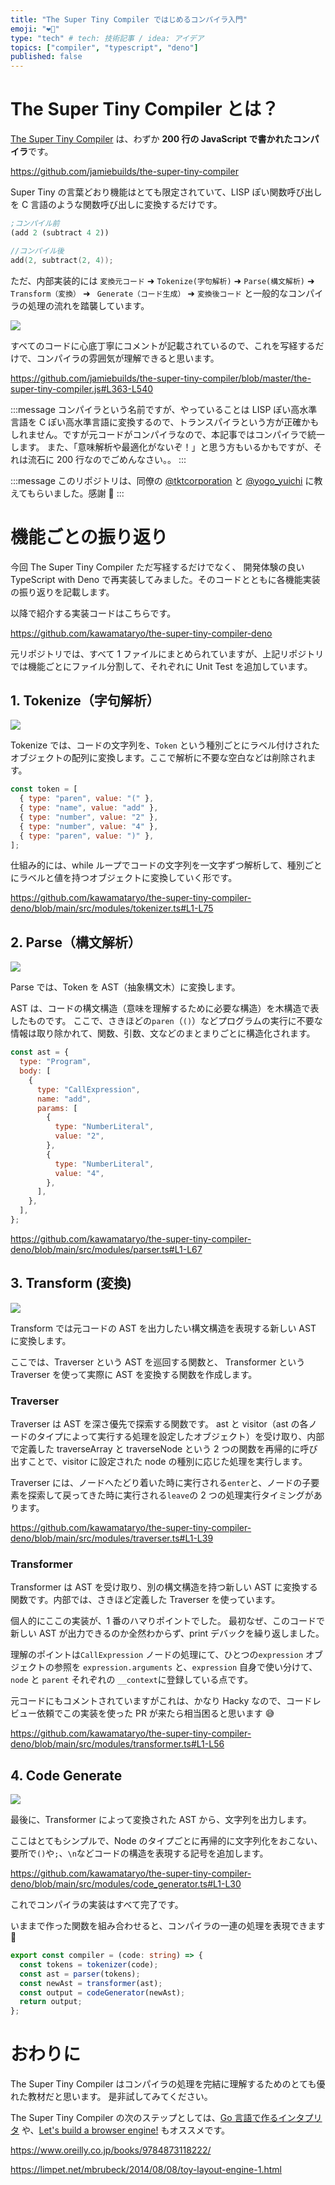 ```yaml
---
title: "The Super Tiny Compiler ではじめるコンパイラ入門"
emoji: "❤️‍🔥"
type: "tech" # tech: 技術記事 / idea: アイデア
topics: ["compiler", "typescript", "deno"]
published: false
---
```


# The Super Tiny Compiler とは？

[The Super Tiny Compiler](https://github.com/jamiebuilds/the-super-tiny-compiler) は、わずか **200 行の JavaScript で書かれたコンパイラ**です。

https://github.com/jamiebuilds/the-super-tiny-compiler

Super Tiny の言葉どおり機能はとても限定されていて、LISP ぽい関数呼び出しを C 言語のような関数呼び出しに変換するだけです。

```lisp
;コンパイル前
(add 2 (subtract 4 2))
```

```c
//コンパイル後
add(2, subtract(2, 4));
```

ただ、内部実装的には `変換元コード` ➜ `Tokenize(字句解析)` ➜ `Parse(構文解析)` ➜ `Transform（変換）` ➜ ` Generate（コード生成）` ➜ `変換後コード` と一般的なコンパイラの処理の流れを踏襲しています。

![](/images/302577a69c06b7/2022-10-02-19-58-15.png)

すべてのコードに心底丁寧にコメントが記載されているので、これを写経するだけで、コンパイラの雰囲気が理解できると思います。

https://github.com/jamiebuilds/the-super-tiny-compiler/blob/master/the-super-tiny-compiler.js#L363-L540

:::message
コンパイラという名前ですが、やっていることは LISP ぽい高水準言語を C ぽい高水準言語に変換するので、トランスパイラという方が正確かもしれません。ですが元コードがコンパイラなので、本記事ではコンパイラで統一します。
また、「意味解析や最適化がないぞ！」と思う方もいるかもですが、それは流石に 200 行なのでごめんなさい。。
:::

:::message
このリポジトリは、同僚の [@tktcorporation](https://twitter.com/tktcorporation) と [@yogo_yuichi](https://twitter.com/yogo_yuichi) に教えてもらいました。感謝 🙏
:::

# 機能ごとの振り返り

今回 The Super Tiny Compiler ただ写経するだけでなく、 開発体験の良い TypeScript with Deno で再実装してみました。そのコードとともに各機能実装の振り返りを記載します。

以降で紹介する実装コードはこちらです。

https://github.com/kawamataryo/the-super-tiny-compiler-deno

元リポジトリでは、すべて 1 ファイルにまとめられていますが、上記リポジトリでは機能ごとにファイル分割して、それぞれに Unit Test を追加しています。

## 1. Tokenize（字句解析）

![](/images/302577a69c06b7/2022-10-02-19-59-38.png)

Tokenize では、コードの文字列を、`Token` という種別ごとにラベル付けされたオブジェクトの配列に変換します。ここで解析に不要な空白などは削除されます。

```js
const token = [
  { type: "paren", value: "(" },
  { type: "name", value: "add" },
  { type: "number", value: "2" },
  { type: "number", value: "4" },
  { type: "paren", value: ")" },
];
```

仕組み的には、while ループでコードの文字列を一文字ずつ解析して、種別ごとにラベルと値を持つオブジェクトに変換していく形です。

https://github.com/kawamataryo/the-super-tiny-compiler-deno/blob/main/src/modules/tokenizer.ts#L1-L75

## 2. Parse（構文解析）

![](/images/302577a69c06b7/2022-10-02-20-00-38.png)

Parse では、Token を AST（抽象構文木）に変換します。

AST は、コードの構文構造（意味を理解するために必要な構造）を木構造で表したものです。
ここで、さきほどの`paren`（`()`）などプログラムの実行に不要な情報は取り除かれて、関数、引数、文などのまとまりごとに構造化されます。

```js
const ast = {
  type: "Program",
  body: [
    {
      type: "CallExpression",
      name: "add",
      params: [
        {
          type: "NumberLiteral",
          value: "2",
        },
        {
          type: "NumberLiteral",
          value: "4",
        },
      ],
    },
  ],
};
```

https://github.com/kawamataryo/the-super-tiny-compiler-deno/blob/main/src/modules/parser.ts#L1-L67

## 3. Transform (変換)

![](/images/302577a69c06b7/2022-10-02-20-00-55.png)

Transform では元コードの AST を出力したい構文構造を表現する新しい AST に変換します。

ここでは、Traverser という AST を巡回する関数と、 Transformer という Traverser を使って実際に AST を変換する関数を作成します。

### Traverser

Traverser は AST を深さ優先で探索する関数です。
ast と visitor（ast の各ノードのタイプによって実行する処理を設定したオブジェクト）を受け取り、内部で定義した traverseArray と traverseNode という 2 つの関数を再帰的に呼び出すことで、visitor に設定された node の種別に応じた処理を実行します。

Traverser には、ノードへたどり着いた時に実行される`enter`と、ノードの子要素を探索して戻ってきた時に実行される`leave`の 2 つの処理実行タイミングがあります。

https://github.com/kawamataryo/the-super-tiny-compiler-deno/blob/main/src/modules/traverser.ts#L1-L39

### Transformer

Transformer は AST を受け取り、別の構文構造を持つ新しい AST に変換する関数です。内部では、さきほど定義した Traverser を使っています。

個人的にここの実装が、1 番のハマりポイントでした。
最初なぜ、このコードで新しい AST が出力できるのか全然わからず、print デバックを繰り返しました。

理解のポイントは`CallExpression` ノードの処理にて、ひとつの`expression` オブジェクトの参照を `expression.arguments` と、`expression` 自身で使い分けて、`node` と `parent` それぞれの `__context`に登録している点です。

元コードにもコメントされていますがこれは、かなり Hacky なので、コードレビュー依頼でこの実装を使った PR が来たら相当困ると思います 😅

https://github.com/kawamataryo/the-super-tiny-compiler-deno/blob/main/src/modules/transformer.ts#L1-L56

## 4. Code Generate

![](/images/302577a69c06b7/2022-10-02-20-01-41.png)

最後に、Transformer によって変換された AST から、文字列を出力します。

ここはとてもシンプルで、Node のタイプごとに再帰的に文字列化をおこない、要所で`()`や`;`、`\n`などコードの構造を表現する記号を追加します。

https://github.com/kawamataryo/the-super-tiny-compiler-deno/blob/main/src/modules/code_generator.ts#L1-L30

これでコンパイラの実装はすべて完了です。

いままで作った関数を組み合わせると、コンパイラの一連の処理を表現できます 🎉

```ts
export const compiler = (code: string) => {
  const tokens = tokenizer(code);
  const ast = parser(tokens);
  const newAst = transformer(ast);
  const output = codeGenerator(newAst);
  return output;
};
```

# おわりに

The Super Tiny Compiler はコンパイラの処理を完結に理解するためのとても優れた教材だと思います。
是非試してみてください。

The Super Tiny Compiler の次のステップとしては、[Go 言語で作るインタプリタ](https://www.oreilly.co.jp/books/9784873118222/) や、[Let's build a browser engine!](https://limpet.net/mbrubeck/2014/08/08/toy-layout-engine-1.html) もオススメです。

https://www.oreilly.co.jp/books/9784873118222/

https://limpet.net/mbrubeck/2014/08/08/toy-layout-engine-1.html
